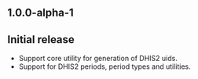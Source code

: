 ## 1.0.0-alpha-1

## Initial release
- Support core utility for generation of DHIS2 uids.
- Support for DHIS2 periods, period types and utilities.

